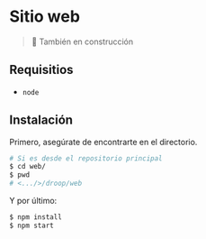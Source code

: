# Sitio web

> :construction: También en construcción

## Requisitios

- `node`

## Instalación

Primero, asegúrate de encontrarte en el directorio.

```bash
# Si es desde el repositorio principal
$ cd web/
$ pwd
# <.../>/droop/web
```

Y por último:

```bash
$ npm install
$ npm start
```